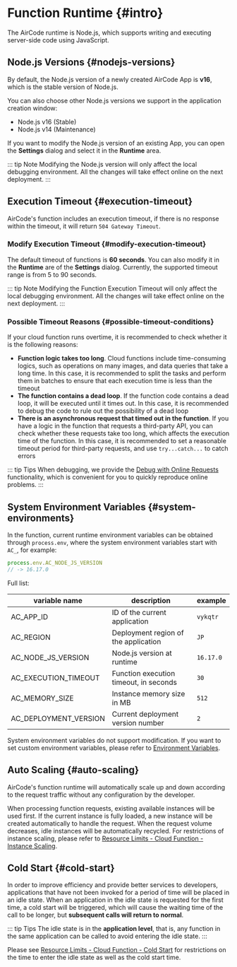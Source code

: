 # Function Runtime {#intro}

The AirCode runtime is Node.js, which supports writing and executing server-side code using JavaScript.

## Node.js Versions {#nodejs-versions}

By default, the Node.js version of a newly created AirCode App is **v16**, which is the stable version of Node.js.

You can also choose other Node.js versions we support in the application creation window:

- Node.js v16 (Stable)
- Node.js v14 (Maintenance)

<ACImage src="/_images/1671605611943.png" mode="light" />
<ACImage src="/_images/1671605636689.png" mode="dark" />

If you want to modify the Node.js version of an existing App, you can open the **Settings** dialog and select it in the **Runtime** area.

<ACImage src="/_images/1671605783862.png" mode="light" />
<ACImage src="/_images/1671605834793.png" mode="dark" />

::: tip Note
Modifying the Node.js version will only affect the local debugging environment. All the changes will take effect online on the next deployment.
:::

## Execution Timeout {#execution-timeout}

AirCode's function includes an execution timeout, if there is no response within the timeout, it will return `504 Gateway Timeout`.

### Modify Execution Timeout {#modify-execution-timeout} 

The default timeout of functions is **60 seconds**. You can also modify it in the **Runtime** are of the **Settings** dialog. Currently, the supported timeout range is from 5 to 90 seconds.

<ACImage src="/_images/1671606050858.png" mode="light" />
<ACImage src="/_images/1671606088640.png" mode="dark" />

::: tip Note
Modifying the Function Execution Timeout will only affect the local debugging environment. All the changes will take effect online on the next deployment.
:::

### Possible Timeout Reasons {#possible-timeout-conditions}

If your cloud function runs overtime, it is recommended to check whether it is the following reasons:

- **Function logic takes too long**. Cloud functions include time-consuming logics, such as operations on many images, and data queries that take a long time. In this case, it is recommended to split the tasks and perform them in batches to ensure that each execution time is less than the timeout
- **The function contains a dead loop**. If the function code contains a dead loop, it will be executed until it times out. In this case, it is recommended to debug the code to rule out the possibility of a dead loop
- **There is an asynchronous request that timed out in the function**. If you have a logic in the function that requests a third-party API, you can check whether these requests take too long, which affects the execution time of the function. In this case, it is recommended to set a reasonable timeout period for third-party requests, and use `try...catch...` to catch errors

::: tip Tips
When debugging, we provide the [Debug with Online Requests](/guide/functions/debug#use-online-requests) functionality, which is convenient for you to quickly reproduce online problems.
:::

## System Environment Variables {#system-environments}

In the function, current runtime environment variables can be obtained through `process.env`, where the system environment variables start with `AC_`, for example:

```js
process.env.AC_NODE_JS_VERSION
// -> 16.17.0
```

Full list:

| variable name | description | example |
| ---- | ---- | ---- |
| AC_APP_ID | ID of the current application | `vykqtr` |
| AC_REGION | Deployment region of the application | `JP` |
| AC_NODE_JS_VERSION | Node.js version at runtime | `16.17.0` |
| AC_EXECUTION_TIMEOUT | Function execution timeout, in seconds | `30` |
| AC_MEMORY_SIZE | Instance memory size in MB | `512` |
| AC_DEPLOYMENT_VERSION | Current deployment version number | `2` |


System environment variables do not support modification. If you want to set custom environment variables, please refer to [Environment Variables](/guide/functions/env).

## Auto Scaling {#auto-scaling}

AirCode's function runtime will automatically scale up and down according to the request traffic without any configuration by the developer.

When processing function requests, existing available instances will be used first. If the current instance is fully loaded, a new instance will be created automatically to handle the request. When the request volume decreases, idle instances will be automatically recycled. For restrictions of instance scaling, please refer to [Resource Limits - Cloud Function - Instance Scaling](/about/limits#functions-instance-scaling).

## Cold Start {#cold-start}

In order to improve efficiency and provide better services to developers, applications that have not been invoked for a period of time will be placed in an idle state. When an application in the idle state is requested for the first time, a cold start will be triggered, which will cause the waiting time of the call to be longer, but **subsequent calls will return to normal**.

::: tip Tips
The idle state is in the **application level**, that is, any function in the same application can be called to avoid entering the idle state.
:::

Please see [Resource Limits - Cloud Function - Cold Start](/about/limits#functions-cold-start) for restrictions on the time to enter the idle state as well as the cold start time.

